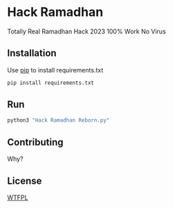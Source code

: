 # Hack Ramadhan

Totally Real Ramadhan Hack 2023 100% Work No Virus

## Installation

Use [pip](https://pip.pypa.io/en/stable/) to install requirements.txt

```bash
pip install requirements.txt
```

## Run
```bash
python3 "Hack Ramadhan Reborn.py"
```

## Contributing

Why?

## License

[WTFPL](http://www.wtfpl.net/)
